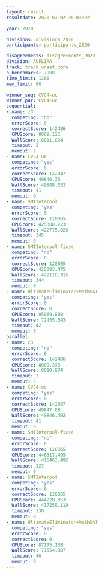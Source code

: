 ```yaml
---
layout: result
resultdate: 2020-07-02 00:03:22

year: 2020

divisions: divisions_2020
participants: participants_2020

disagreements: disagreements_2020
division: AUFLIRA
track: track_unsat_core
n_benchmarks: 7908
time_limit: 1200
mem_limit: 60

winner_seq: CVC4-uc
winner_par: CVC4-uc
sequential:
- name: z3
  competing: "no"
  errorScore: 0
  correctScore: 142486
  CPUScore: 8009.126
  WallScore: 8011.024
  timeout: 2
  memout: 2
- name: CVC4-uc
  competing: "yes"
  errorScore: 0
  correctScore: 142347
  CPUScore: 49840.36
  WallScore: 49848.032
  timeout: 41
  memout: 0
- name: SMTInterpol
  competing: "yes"
  errorScore: 0
  correctScore: 120065
  CPUScore: 425388.723
  WallScore: 422775.926
  timeout: 345
  memout: 0
- name: SMTInterpol-fixed
  competing: "no"
  errorScore: 0
  correctScore: 120065
  CPUScore: 425393.475
  WallScore: 422118.316
  timeout: 344
  memout: 0
- name: UltimateEliminator+MathSAT
  competing: "yes"
  errorScore: 0
  correctScore: 0
  CPUScore: 85069.838
  WallScore: 72455.643
  timeout: 42
  memout: 0
parallel:
- name: z3
  competing: "no"
  errorScore: 0
  correctScore: 142486
  CPUScore: 8009.376
  WallScore: 8010.974
  timeout: 2
  memout: 2
- name: CVC4-uc
  competing: "yes"
  errorScore: 0
  correctScore: 142347
  CPUScore: 49847.08
  WallScore: 49846.492
  timeout: 41
  memout: 0
- name: SMTInterpol-fixed
  competing: "no"
  errorScore: 0
  correctScore: 120065
  CPUScore: 446317.495
  WallScore: 415463.492
  timeout: 327
  memout: 0
- name: SMTInterpol
  competing: "yes"
  errorScore: 0
  correctScore: 120065
  CPUScore: 444228.353
  WallScore: 417250.119
  timeout: 330
  memout: 0
- name: UltimateEliminator+MathSAT
  competing: "yes"
  errorScore: 0
  correctScore: 0
  CPUScore: 87175.138
  WallScore: 71554.907
  timeout: 40
  memout: 0
---
```

